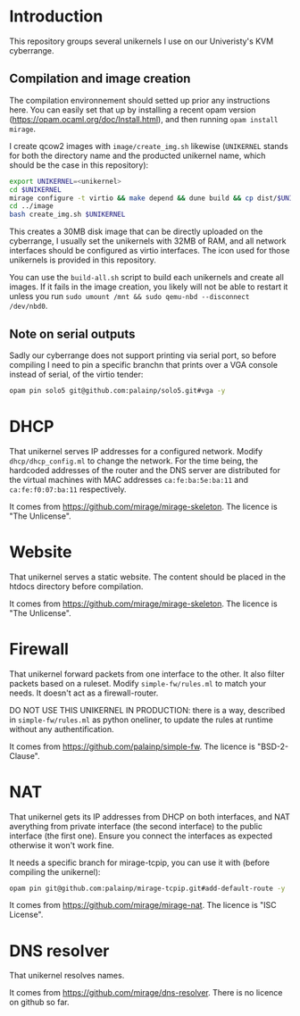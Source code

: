 # Introduction

This repository groups several unikernels I use on our Univeristy's KVM cyberrange.

## Compilation and image creation

The compilation environnement should setted up prior any instructions here. You can easily set that up by installing a recent opam version (https://opam.ocaml.org/doc/Install.html), and then running `opam install mirage`.

I create qcow2 images with `image/create_img.sh` likewise (`UNIKERNEL` stands for both the directory name and the producted unikernel name, which should be the case in this repository):
```bash
export UNIKERNEL=<unikernel>
cd $UNIKERNEL
mirage configure -t virtio && make depend && dune build && cp dist/$UNIKERNEL.virtio ../image
cd ../image
bash create_img.sh $UNIKERNEL
```

This creates a 30MB disk image that can be directly uploaded on the cyberrange, I usually set the unikernels with 32MB of RAM, and all network interfaces should be configured as virtio interfaces. The icon used for those unikernels is provided in this repository.

You can use the `build-all.sh` script to build each unikernels and create all images. If it fails in the image creation, you likely will not be able to restart it unless you run `sudo umount /mnt && sudo qemu-nbd --disconnect /dev/nbd0`.

## Note on serial outputs

Sadly our cyberrange does not support printing via serial port, so before compiling I need to pin a specific branchn that prints over a VGA console instead of serial, of the virtio tender:
```bash
opam pin solo5 git@github.com:palainp/solo5.git#vga -y
```

# DHCP

That unikernel serves IP addresses for a configured network. Modify `dhcp/dhcp_config.ml` to change the network.
For the time being, the hardcoded addresses of the router and the DNS server are distributed for the virtual machines with MAC addresses `ca:fe:ba:5e:ba:11` and `ca:fe:f0:07:ba:11` respectively.

It comes from https://github.com/mirage/mirage-skeleton.
The licence is "The Unlicense".

# Website

That unikernel serves a static website. The content should be placed in the htdocs directory before compilation.

It comes from https://github.com/mirage/mirage-skeleton.
The licence is "The Unlicense".

# Firewall

That unikernel forward packets from one interface to the other. It also filter packets based on a ruleset. Modify `simple-fw/rules.ml` to match your needs. It doesn't act as a firewall-router.

DO NOT USE THIS UNIKERNEL IN PRODUCTION: there is a way, described in `simple-fw/rules.ml` as python oneliner, to update the rules at runtime without any authentification.

It comes from https://github.com/palainp/simple-fw.
The licence is "BSD-2-Clause".

# NAT

That unikernel gets its IP addresses from DHCP on both interfaces, and NAT averything from private interface (the second interface) to the public interface (the first one). Ensure you connect the interfaces as expected otherwise it won't work fine.

It needs a specific branch for mirage-tcpip, you can use it with (before compiling the unikernel):
```bash
opam pin git@github.com:palainp/mirage-tcpip.git#add-default-route -y
```

It comes from https://github.com/mirage/mirage-nat.
The licence is "ISC License".

# DNS resolver

That unikernel resolves names.

It comes from https://github.com/mirage/dns-resolver.
There is no licence on github so far.

